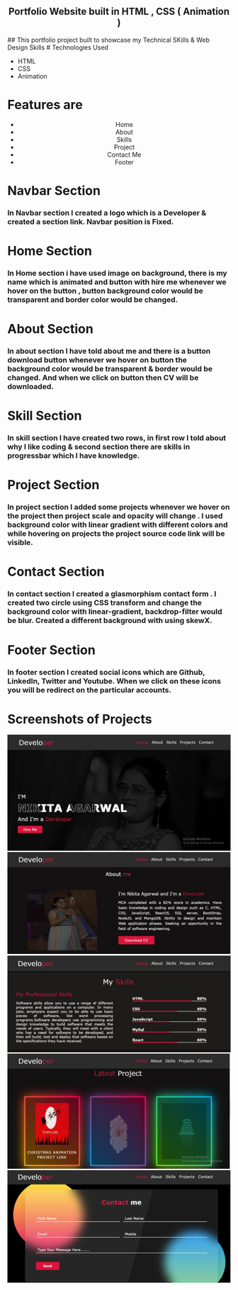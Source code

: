 <h2 align="center"> Portfolio Website built in HTML , CSS ( Animation ) </h2>
## This portfolio project built to showcase my Technical SKills & Web Design Skills
# Technologies Used
<ul> 
<li>HTML</li>
<li>CSS</li>
<li>Animation</li>
</ul>

# Features are
<ul style="text-align: center;"> 
<li>Home</li>
<li>About</li>
<li>Skills</li>
<li>Project</li>
<li>Contact Me</li>
<li>Footer</li>
</ul>

# Navbar Section
<h3>In Navbar section I created a logo which is a Developer & created a section link. Navbar position is Fixed.</h3>

# Home Section
<h3>In Home section i have used image on background, there is my name which is animated and button with hire me whenever we hover on the button , button background color would be transparent and border color would be changed.</h3>

# About Section
<h3>In about section I have told about me and there is a button download button whenever we hover on button the background color would be transparent & border would be changed. And when we click on button then CV will be downloaded. </h3>

# Skill Section
<h3>In skill section I have created two rows, in first row I told about why I like coding & second section there are skills in progressbar which I have knowledge. </h3>

# Project Section
<h3>In project section I added some projects whenever we hover on the project then project scale and opacity will change . I used background color with linear gradient with different colors and while hovering on projects the project source code link will be visible.  </h3>

# Contact Section
<h3>In contact section I created a glasmorphism contact form . I created two circle using CSS transform and change the background color with linear-gradient, backdrop-filter would be blur. Created a different background with using skewX. </h3>

# Footer Section
<h3>In footer section I created social icons which are Github, LinkedIn, Twitter and Youtube. When we click on these icons you will be redirect on the particular accounts. </h3>

# Screenshots of Projects 

![This is an Image](/images/project1.jpeg)
![This is an Image](/images/project3.jpeg)
![This is an Image](/images/project4.jpeg)
![This is an Image](/images/project5.jpeg)
![This is an Image](/images/project6.jpeg)

